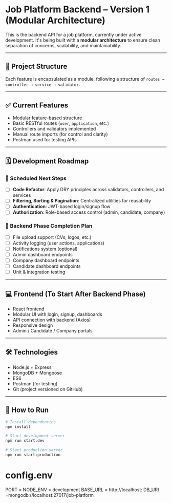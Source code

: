 # Job Platform Backend – Version 1 (Modular Architecture)

This is the backend API for a job platform, currently under active development. It's being built with a **modular architecture** to ensure clean separation of concerns, scalability, and maintainability.

---

## 📁 Project Structure

Each feature is encapsulated as a module, following a structure of `routes → controller → service → validator`.

---

## ✅ Current Features

- Modular feature-based structure
- Basic RESTful routes (`user`, `application`, etc.)
- Controllers and validators implemented
- Manual route imports (for control and clarity)
- Postman used for testing APIs

---

## 🗓️ Development Roadmap

### 🔄 Scheduled Next Steps

- [ ] **Code Refactor**: Apply DRY principles across validators, controllers, and services
- [ ] **Filtering, Sorting & Pagination**: Centralized utilities for reusability
- [ ] **Authentication**: JWT-based login/signup flow
- [ ] **Authorization**: Role-based access control (admin, candidate, company)

### 🧱 Backend Phase Completion Plan

- [ ] File upload support (CVs, logos, etc.)
- [ ] Activity logging (user actions, applications)
- [ ] Notifications system (optional)
- [ ] Admin dashboard endpoints
- [ ] Company dashboard endpoints
- [ ] Candidate dashboard endpoints
- [ ] Unit & integration testing

---

## 💻 Frontend (To Start After Backend Phase)

- React frontend
- Modular UI with login, signup, dashboards
- API connection with backend (Axios)
- Responsive design
- Admin / Candidate / Company portals

---

## 🛠 Technologies

- Node.js + Express
- MongoDB + Mongoose
- ES6
- Postman (for testing)
- Git (project versioned on GitHub)

---

## 🧪 How to Run

```bash
# Install dependencies
npm install

# Start development server
npm run start:dev

# Start production server
npm run start:production

```

# config.env

PORT =
NODE_ENV = development
BASE_URL = http://localhost:
DB_URI =mongodb://localhost:27017/job-platform
